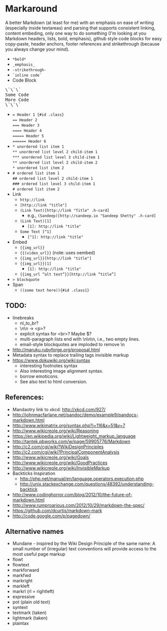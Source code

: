 # Markaround

A better Markdown (at least for me) with an emphasis on ease of writing (especially inside textareas) and parsing that supports consistent linking, content embeding, only one way to do something (I'm looking at you Markdown headers, lists, bold, emphasis), github style code blocks for easy copy-paste, header anchors, footer references and strikethrough (because you always change your mind).

* `*bold*`
* `_emphasis_`
* `-strikethrough-`
* `` `inline code` ``
* Code Block 
<pre>
\`\`\`
Some Code 
More Code
\`\`\`
</pre>
* `= Header 1 {#id .class}`  
    `== Header 2`  
    `=== Header 3`  
    `==== Header 4`  
    `===== Header 5`  
    `====== Header 6`  
* `* unordered list item 1`  
    `** unordered list level 2 child-item 1`  
    `*** unordered list level 3 child-item 1`  
    `** unordered list level 2 child-item 2`  
    `* unordered list item 2`
* `# ordered list item 1`  
    `## ordered list level 2 child-item 1`  
    `### ordered list level 3 child-item 1`  
    `# ordered list item 2`
* Link
    * `http://link`
    * `[http://link "title"]`
    * `(Link Text)[http://link "Title" .h-card]`
        *  e.g., `(Sandeep)[http://sandeep.io "Sandeep Shetty" .h-card]`
    * `(Link Text)[1]`
      * `[1]: http://link "title"`
    * `Some Text [^1]`
      * `[^1]: http://link "title"`
* Embed
  * `{{img_url}}`
  * `{{(video_url}}` (note: uses oembed)
  * `{{img_url}}[http://link "title"]`
  * `{{img_url}}[1]`
      * `[1]: http://link "title"`
  * `{{img_url “alt text“}}[http://link “title”]`
* `> blockquote`
* Span
    * `((some text here)){#id .class1}`

## TODO:
*  linebreaks
    * nl_to_br?
    * \n\n -> \<p\>?
    * explicit syntax for \<br\>? Maybe \$?
    * multi-paragraph lists end with \n\n\n, i.e., two empty lines.
    * email-style blockquotes are imploded to remove \n
* http://maruku.rubyforge.org/proposal.html
* Metadata syntax to replace trailing tags invisible markup
* https://www.dokuwiki.org/wiki:syntax
    * interesting footnotes syntax
    * Also interesting image alignment syntax.
    * borrow emoticons.
    * See also text to html conversion.


## References:
* Mandaotry link to xkcd: http://xkcd.com/927/
* http://johnmacfarlane.net/pandoc/demo/example9/pandocs-markdown.html
* http://www.wikimatrix.org/syntax.php?i=116&x=51&y=7
* http://www.wikicreole.org/wiki/Reasoning
* https://en.wikipedia.org/wiki/Lightweight_markup_language
* http://tantek.pbworks.com/w/page/59905776/Markdown
* http://c2.com/cgi/wiki?WikiDesignPrinciples
* http://c2.com/cgi/wiki?PrincipalComponentAnalysis
* http://www.wikicreole.org/wiki/Goals
* http://www.wikicreole.org/wiki/GoodPractices
* http://www.wikicreole.org/wiki/InvisibleMarkup
* Backticks Inspiration
    * http://php.net/manual/en/language.operators.execution.php
    * http://unix.stackexchange.com/questions/48392/understanding-backtick
* http://www.codinghorror.com/blog/2012/10/the-future-of-markdown.html
* http://www.rumproarious.com/2012/10/29/markdown-the-spec/
* https://github.com/dcurtis/markdown-mark
* http://code.google.com/p/pagedown/


## Alternative names
* Mundane - inspired by the Wiki Design Principle of the same name: A small number of \(irregular\) text conventions will provide access to the most useful page markup
* flowt
* flowtext
* markforward
* markfwd
* markright
* markleft
* markrl (rl = rightleft)
* expressive
* pot (plain old text)
* syntext
* textmark (taken)
* lightmark (taken)
* plaintax
